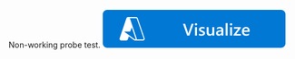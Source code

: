 Non-working probe test.
[![Visualize](https://raw.githubusercontent.com/Azure/azure-quickstart-templates/master/1-CONTRIBUTION-GUIDE/images/visualizebutton.svg?sanitize=true)](http://armviz.io/#/?load=https%3A%2F%2Fraw.githubusercontent.com%2Fgabesmsft%2FContainerAppProbeTest%2Fmaster%2F%2Fdeploy%2Fazuredeploy.json)
